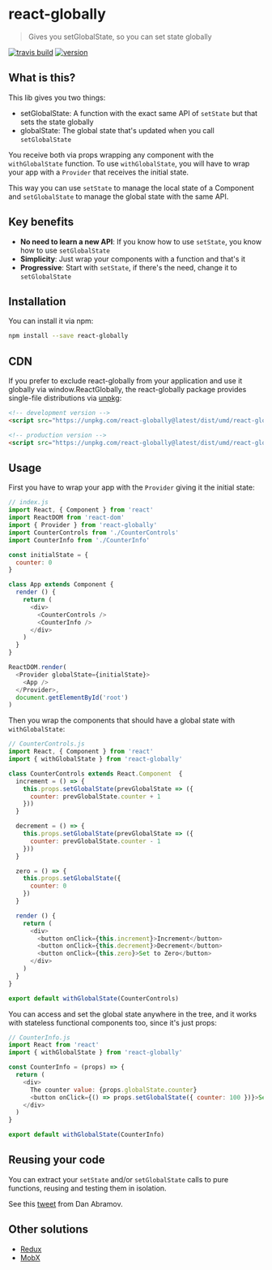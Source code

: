 # react-globally
> Gives you setGlobalState, so you can set state globally

[![travis build](https://img.shields.io/travis/schiehll/react-globally.svg?style=flat-square)](https://travis-ci.org/schiehll/react-globally)
[![version](https://img.shields.io/npm/v/react-globally.svg?style=flat-square)](http://npm.im/react-globally)

## What is this?

This lib gives you two things:

- setGlobalState: A function with the exact same API of `setState` but that sets the state globally
- globalState: The global state that's updated when you call `setGlobalState`

You receive both via props wrapping any component with the `withGlobalState` function.
To use `withGlobalState`, you will have to wrap your app with a `Provider` that receives the initial state.

This way you can use `setState` to manage the local state of a Component and `setGlobalState` to manage the global state with the same API.

## Key benefits

- **No need to learn a new API**: If you know how to use `setState`, you know how to use `setGlobalState`
- **Simplicity**: Just wrap your components with a function and that's it
- **Progressive**: Start with `setState`, if there's the need, change it to `setGlobalState`

## Installation

You can install it via npm:

```bash
npm install --save react-globally
```

## CDN

If you prefer to exclude react-globally from your application and use it globally via window.ReactGlobally, the react-globally package provides single-file distributions via [unpkg](https://unpkg.com):

```html
<!-- development version -->
<script src="https://unpkg.com/react-globally@latest/dist/umd/react-globally.js"></script>

<!-- production version -->
<script src="https://unpkg.com/react-globally@latest/dist/umd/react-globally.min.js"></script>
```

## Usage

First you have to wrap your app with the `Provider` giving it the initial state:

```js
// index.js
import React, { Component } from 'react'
import ReactDOM from 'react-dom'
import { Provider } from 'react-globally'
import CounterControls from './CounterControls'
import CounterInfo from './CounterInfo'

const initialState = {
  counter: 0
}

class App extends Component {
  render () {
    return (
      <div>
        <CounterControls />
        <CounterInfo />
      </div>
    )
  }
}

ReactDOM.render(
  <Provider globalState={initialState}>
    <App />
  </Provider>,
  document.getElementById('root')
)
```

Then you wrap the components that should have a global state with `withGlobalState`:

```js
// CounterControls.js
import React, { Component } from 'react'
import { withGlobalState } from 'react-globally'

class CounterControls extends React.Component  {
  increment = () => {
    this.props.setGlobalState(prevGlobalState => ({
      counter: prevGlobalState.counter + 1
    }))
  }

  decrement = () => {
    this.props.setGlobalState(prevGlobalState => ({
      counter: prevGlobalState.counter - 1
    }))
  }

  zero = () => {
    this.props.setGlobalState({
      counter: 0
    })
  }

  render () {
    return (
      <div>
        <button onClick={this.increment}>Increment</button>
        <button onClick={this.decrement}>Decrement</button>
        <button onClick={this.zero}>Set to Zero</button>
      </div>
    )
  }
}

export default withGlobalState(CounterControls)
```

You can access and set the global state anywhere in the tree, and it works with stateless functional components too, since it's just props:

```js
// CounterInfo.js
import React from 'react'
import { withGlobalState } from 'react-globally'

const CounterInfo = (props) => {
  return (
    <div>
      The counter value: {props.globalState.counter}
      <button onClick={() => props.setGlobalState({ counter: 100 })}>Set to 100</button>
    </div>
  )
}

export default withGlobalState(CounterInfo)
```

## Reusing your code

You can extract your `setState` and/or `setGlobalState` calls to pure functions, reusing and testing them in isolation.

See this [tweet](https://twitter.com/dan_abramov/status/824308413559668744) from Dan Abramov.

## Other solutions

- [Redux](https://github.com/reactjs/redux/)
- [MobX](https://github.com/mobxjs/mobx)
